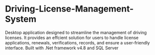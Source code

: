 # Driving-License-Management-System
Desktop application designed to streamline the management of driving licenses. It provides an effcient solution for users to handle license applications, renewals, verifications, records, and ensure a user-friendly interface. Built with .Net framework v4.8 and SQL Server
